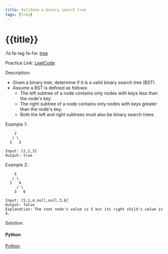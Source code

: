 ```yaml
---
title: Validate a binary search tree
tags: [tree]
---
```


# {{title}}

:fa fa-tag fa-fw: [tree]({{tagspath}}/tree)

Practice Link: [LeetCode](https://leetcode.com/problems/validate-binary-search-tree/)

Description:

- Given a binary tree, determine if it is a valid binary search tree (BST).
- Assume a BST is defined as follows:
  - The left subtree of a node contains only nodes with keys less than the node's key.
  - The right subtree of a node contains only nodes with keys greater than the node's key.
  - Both the left and right subtrees must also be binary search trees.

Example 1:

```text
    2
   / \
  1   3

Input: [2,1,3]
Output: true
```

Example 2:

```text
    5
   / \
  1   4
     / \
    3   6

Input: [5,1,4,null,null,3,6]
Output: false
Explanation: The root node's value is 5 but its right child's value is 4.
```

Solution:

<!-- tabs:start -->
#### **Python**

[Python](../pycode/tree/validate-binary-search-tree.py ':include :type=code')
<!-- tabs:end -->
